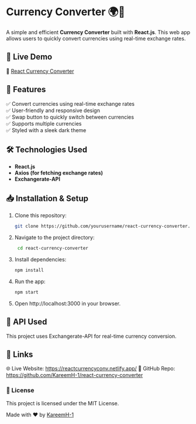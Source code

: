 # Currency Converter 🌍💱

A simple and efficient **Currency Converter** built with **React.js**. This web app allows users to quickly convert currencies using real-time exchange rates.

## 🚀 Live Demo  
🔗 [React Currency Converter](https://reactcurrencyconv.netlify.app/)

## 📌 Features  
✅ Convert currencies using real-time exchange rates  
✅ User-friendly and responsive design  
✅ Swap button to quickly switch between currencies  
✅ Supports multiple currencies  
✅ Styled with a sleek dark theme  

## 🛠️ Technologies Used  
- **React.js**  
- **Axios (for fetching exchange rates)**  
- **Exchangerate-API**  

## 📥 Installation & Setup  

1. Clone this repository:  
   ```sh
   git clone https://github.com/yourusername/react-currency-converter.git
2. Navigate to the project directory:
   ```sh
    cd react-currency-converter
3. Install dependencies:
    ```sh
    npm install
4. Run the app:
    ```sh
    npm start

5. Open http://localhost:3000 in your browser.

## 📡 API Used
This project uses Exchangerate-API for real-time currency conversion.

## 🔗 Links
🌐 Live Website: https://reactcurrencyconv.netlify.app/
📂 GitHub Repo: https://github.com/KareemH-1/react-currency-converter

### 📝 License
This project is licensed under the MIT License.

Made with ❤️ by [KareemH-1](https://github.com/KareemH-1)